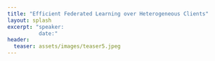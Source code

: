 ```yaml
---
title: "Efficient Federated Learning over Heterogeneous Clients"
layout: splash
excerpt: "speaker:
          date:"
header:
  teaser: assets/images/teaser5.jpeg
---
```

